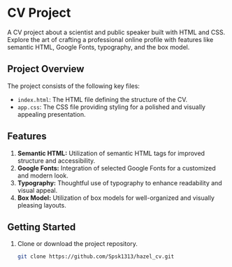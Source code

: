 # CV Project

A CV project about a scientist and public speaker built with HTML and CSS. Explore the art of crafting a professional online profile with features like semantic HTML, Google Fonts, typography, and the box model.

## Project Overview

The project consists of the following key files:

- `index.html`: The HTML file defining the structure of the CV.
- `app.css`: The CSS file providing styling for a polished and visually appealing presentation.

## Features

1. **Semantic HTML:** Utilization of semantic HTML tags for improved structure and accessibility.
2. **Google Fonts:** Integration of selected Google Fonts for a customized and modern look.
3. **Typography:** Thoughtful use of typography to enhance readability and visual appeal.
4. **Box Model:** Utilization of box models for well-organized and visually pleasing layouts.

## Getting Started

1. Clone or download the project repository.

   ```bash
   git clone https://github.com/Spsk1313/hazel_cv.git
